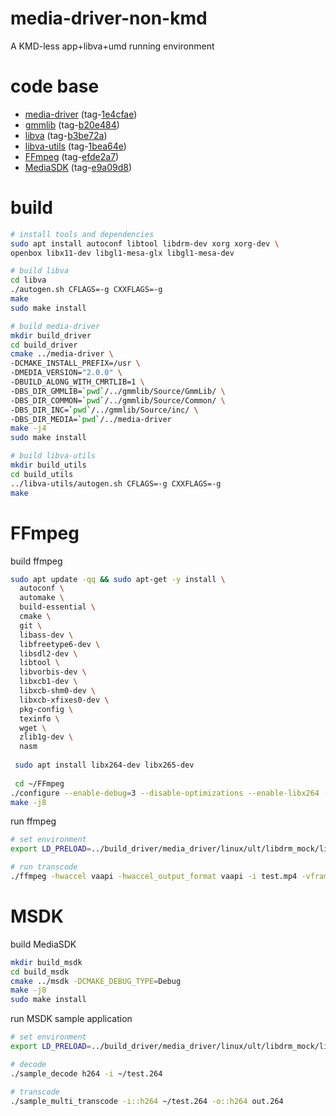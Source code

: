 # media-driver-non-kmd
A KMD-less app+libva+umd running environment

# code base
- [media-driver](https://github.com/intel/media-driver) (tag-[1e4cfae](https://github.com/intel/media-driver/commit/1e4cfae7c72cde426a93ebbbbfc2103cfe900216))
- [gmmlib](https://github.com/intel/gmmlib) (tag-[b20e484](https://github.com/intel/gmmlib/commit/b20e484a5b4c002bfba40d7464bc9e67fbed5d28))
- [libva](https://github.com/intel/libva) (tag-[b3be72a](https://github.com/intel/libva/commit/b3be72a5a110880f70626d7c3bed953cdde124b2))
- [libva-utils](https://github.com/intel/libva-utils) (tag-[1bea64e](https://github.com/intel/libva-utils/commit/1bea64e12144fce74363538232c1a94ee9c98446))
- [FFmpeg](https://github.com/FFmpeg/FFmpeg) (tag-[efde2a7](https://github.com/FFmpeg/FFmpeg/commit/efde2a70ffe6d8f5b53d0d1ea9c9c54fe9d979d4))
- [MediaSDK](https://github.com/Intel-Media-SDK/MediaSDK) (tag-[e9a09d8](https://github.com/Intel-Media-SDK/MediaSDK/commit/e9a09d89d5b20756668243eb0ada75cb826d6294))
# build
```bash
# install tools and dependencies
sudo apt install autoconf libtool libdrm-dev xorg xorg-dev \
openbox libx11-dev libgl1-mesa-glx libgl1-mesa-dev

# build libva
cd libva
./autogen.sh CFLAGS=-g CXXFLAGS=-g
make
sudo make install

# build media-driver
mkdir build_driver
cd build_driver
cmake ../media-driver \
-DCMAKE_INSTALL_PREFIX=/usr \
-DMEDIA_VERSION="2.0.0" \
-DBUILD_ALONG_WITH_CMRTLIB=1 \
-DBS_DIR_GMMLIB=`pwd`/../gmmlib/Source/GmmLib/ \
-DBS_DIR_COMMON=`pwd`/../gmmlib/Source/Common/ \
-DBS_DIR_INC=`pwd`/../gmmlib/Source/inc/ \
-DBS_DIR_MEDIA=`pwd`/../media-driver
make -j4
sudo make install

# build libva-utils
mkdir build_utils
cd build_utils
../libva-utils/autogen.sh CFLAGS=-g CXXFLAGS=-g
make
```

# FFmpeg

build ffmpeg
```bash
sudo apt update -qq && sudo apt-get -y install \
  autoconf \
  automake \
  build-essential \
  cmake \
  git \
  libass-dev \
  libfreetype6-dev \
  libsdl2-dev \
  libtool \
  libvorbis-dev \
  libxcb1-dev \
  libxcb-shm0-dev \
  libxcb-xfixes0-dev \
  pkg-config \
  texinfo \
  wget \
  zlib1g-dev \
  nasm
  
 sudo apt install libx264-dev libx265-dev
 
 cd ~/FFmpeg
./configure --enable-debug=3 --disable-optimizations --enable-libx264 --enable-libx265 --enable-gpl
make -j8
```

run ffmpeg
```bash
# set environment
export LD_PRELOAD=../build_driver/media_driver/linux/ult/libdrm_mock/libdrm_mock.so

# run transcode
./ffmpeg -hwaccel vaapi -hwaccel_output_format vaapi -i test.mp4 -vframes 1000 -c:v h264_vaapi out.mp4 -y
```

# MSDK

build MediaSDK
```bash
mkdir build_msdk
cd build_msdk
cmake ../msdk -DCMAKE_DEBUG_TYPE=Debug
make -j8
sudo make install
```

run MSDK sample application
```bash
# set environment
export LD_PRELOAD=../build_driver/media_driver/linux/ult/libdrm_mock/libdrm_mock.so

# decode
./sample_decode h264 -i ~/test.264

# transcode
./sample_multi_transcode -i::h264 ~/test.264 -o::h264 out.264
```

